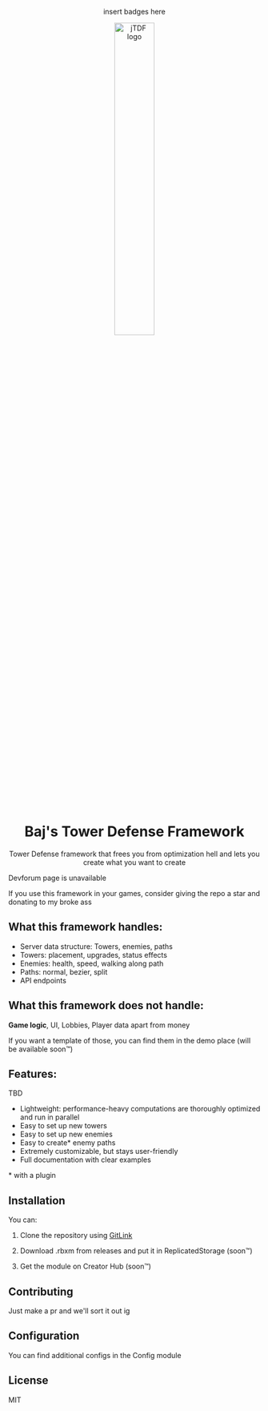 <div align="center">
  
  insert badges here
  
<img src="https://github.com/user-attachments/assets/2aefaadd-2863-4fae-86c0-38e1d13ced27" alt="jTDF logo" width="40%" align="center">

# Baj's Tower Defense Framework

Tower Defense framework that frees you from optimization hell and lets you create what you want to create

</div>

Devforum page is unavailable

If you use this framework in your games, consider giving the repo a star and donating to my broke ass

## What this framework handles:
- Server data structure: Towers, enemies, paths
- Towers: placement, upgrades, status effects
- Enemies: health, speed, walking along path
- Paths: normal, bezier, split
- API endpoints

## What this framework does not handle:
**Game logic**,
UI,
Lobbies,
Player data apart from money

If you want a template of those, you can find them in the demo place (will be available soon™️)

## Features:
TBD
- Lightweight: performance-heavy computations are thoroughly optimized and run in parallel
- Easy to set up new towers
- Easy to set up new enemies
- Easy to create* enemy paths
- Extremely customizable, but stays user-friendly
- Full documentation with clear examples

\* with a plugin

## Installation
You can:

1. Clone the repository using <a href="https://devforum.roblox.com/t/git-sync-plugin-the-missing-link-between-github-and-roblox-studio/3539801">GitLink</a>

2. Download .rbxm from releases and put it in ReplicatedStorage (soon™️)

3. Get the module on Creator Hub (soon™️)

## Contributing
Just make a pr and we'll sort it out ig

## Configuration

You can find additional configs in the Config module

## License
MIT
